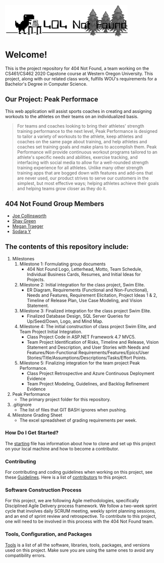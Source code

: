 <img src="Milestones/Milestone 1/logo.png" width="400">

# Welcome!
This is the project repository for 404 Not Found, a team working on the CS461/CS462 2020 Capstone course at Western Oregon University. This project, along with our related class work, fulfills WOU's requirements for a Bachelor's Degree in Computer Science.

## Our Project: Peak Performace
This web application will assist sports coaches in creating and assigning workouts to the athletes on their teams on an individualized basis.
>For teams and coaches looking to bring their athletes' strength training performance to the next level, Peak Performance is designed to tailor a variety of workouts to the athlete, keep athletes and coaches on the same page about training, and help athletes and coaches set training goals and make plans to accomplish them. Peak Performance will provide continuous workout programs tailored to an athlete's specific needs and abilities, exercise tracking, and interfacing with social media to allow for a well-rounded strength training experience for all athletes. Unlike many other strength training apps that are bogged down with features and add-ons that are never used, our product strives to serve our customers in the simplest, but most effective ways; helping athletes achieve their goals and helping teams grow closer as they do it.

## 404 Not Found Group Members
- <a href="https://github.com/jmcworth">Joe Collinsworth</a>
- <a href="https://github.com/sgreen18">Shay Green</a>
- <a href="https://github.com/mtraeger15">Megan Traeger</a>
- <a href="https://github.com/ysodara">Sodara Y</a>

## The contents of this repository include:

1. Milestones
   1. Milestone 1: Formulating group documents
      - 404 Not Found Logo, Letterhead, Motto, Team Schedule, Individual Business Cards, Resumes, and Initial Ideas for Projects.
   1. Milestone 2: Initial integration for the class project, Swim Elite.
      - ER Diagram, Requirements (Functional and Non-Functional), Needs and Features, Requirement Elicitation, Project Ideas 1 & 2, Timeline of Release Plan, Use Case Modeling, and Vision Statement.
   1. Milestone 3: Finalized integration for the class project Swim Elite.
      - Finalized Database Design, SQL Server Queries for Up/Seed/Down, Logo, and Mind Map.
   1. Milestone 4: The initial construction of class project Swim Elite, and Team Project Initial Integration.
      - Class Project Code in ASP.NET Framework 4.7 MVC5.
      - Team Project Identification of Risks, Timeline and Release, Vision Statement and Description, and User Stories with Needs and Features/Non-Functional Requirements/Features/Epics/User Stories/Title/Assumptions/Descriptions/Tasks/Effort Points.
   1. Milestone 5: Finalizing integration for the team project Peak Performance.
      - Class Project Retrospective and Azure Continuous Deployment Evidence
      - Team Project Modeling, Guidelines, and Backlog Refinement Evidence
1. Peak Performance
   - The primary project folder for this repository.
1. .gitignore
   - The list of files that GIT BASH ignores when pushing.
1. Milestone Grading Sheet
   - The excel spreadsheet of grading requirements per week.

### How Do I Get Started?
The <a href="https://github.com/jmcworth/404notfoundproj/tree/master/Milestone5/GettingStarted.md">starting</a> file has information about how to clone and set up this project on your local machine and how to become a contributor. 

### Contributing
For contributing and coding guidelines when working on this project, see these <a href="https://github.com/jmcworth/404notfoundproj/tree/master/Milestone5/ContributingToProject.md">Guidelines</a>. Here is a list of <a href="https://github.com/jmcworth/404notfoundproj/tree/master/docs/contributing.md">contributors</a> to this project.

### Software Construction Process
For this project, we are following Agile methodologies, specifically Disciplined Agile Delivery process framework. We follow a two-week sprint cycle that involves daily SCRUM meeting, weekly sprint planning sessions, and an end of sprint review and retrospective. To contribute to this project, one will need to be involved in this process with the 404 Not Found team. 

### Tools, Configuration, and Packages
<a href="https://github.com/jmcworth/404notfoundproj/tree/master/Milestone5/ToolsNeeded.md">Tools</a> is a list of all the software, libraries, tools, packages, and versions used on this project. Make sure you are using the same ones to avoid any compatibility errors. 
